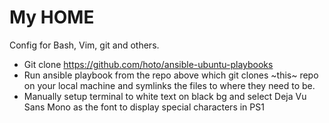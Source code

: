 # My HOME

Config for Bash, Vim, git and others.

* Git clone https://github.com/hoto/ansible-ubuntu-playbooks
* Run ansible playbook from the repo above which git clones ~this~ repo on your local machine and symlinks the files to where they need to be.
* Manually setup terminal to white text on black bg and select Deja Vu Sans Mono as the font to display special characters in PS1